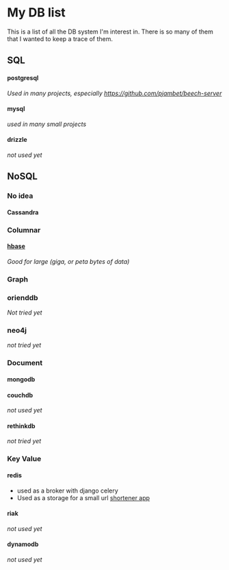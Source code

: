 # My DB list

This is a list of all the DB system I'm interest in. There is so many of them
that I wanted to keep a trace of them.

## SQL

#### postgresql
_Used in many projects, especially https://github.com/pjambet/beech-server_

#### mysql
_used in many small projects_

#### drizzle
_not used yet_

## NoSQL

### No idea

#### Cassandra

### Columnar

#### [hbase](http://hbase.apache.org/)
_Good for large (giga, or peta bytes of data)_

### Graph

### orienddb
_Not tried yet_

### neo4j
_not tried yet_

### Document

#### mongodb

#### couchdb
_not used yet_

#### rethinkdb
_not tried yet_

### Key Value

#### redis

- used as a broker with django celery
- Used as a storage for a small url [shortener app](https://github.com/pjambet/urls)

#### riak
_not used yet_

#### dynamodb
_not used yet_
